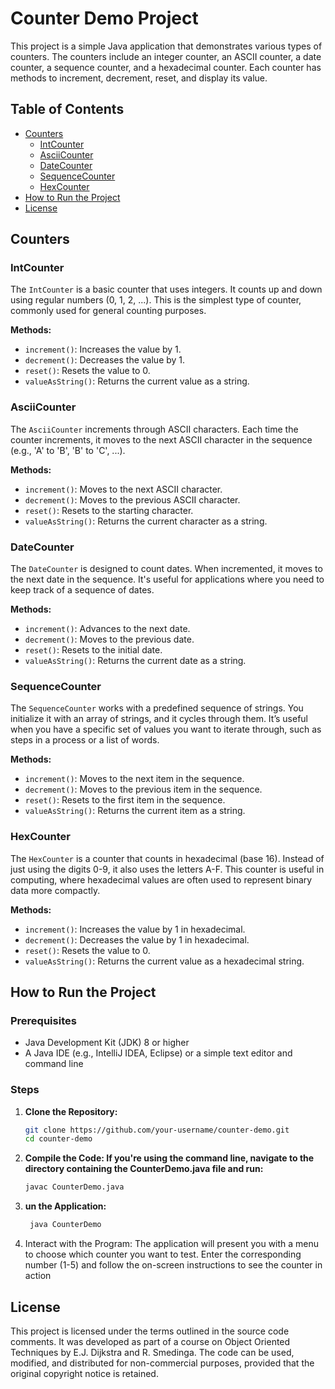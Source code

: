 # Counter Demo Project

This project is a simple Java application that demonstrates various types of counters. The counters include an integer counter, an ASCII counter, a date counter, a sequence counter, and a hexadecimal counter. Each counter has methods to increment, decrement, reset, and display its value.

## Table of Contents

- [Counters](#counters)
    - [IntCounter](#intcounter)
    - [AsciiCounter](#asciicounter)
    - [DateCounter](#datecounter)
    - [SequenceCounter](#sequencecounter)
    - [HexCounter](#hexcounter)
- [How to Run the Project](#how-to-run-the-project)
- [License](#license)

## Counters

### IntCounter

The `IntCounter` is a basic counter that uses integers. It counts up and down using regular numbers (0, 1, 2, ...). This is the simplest type of counter, commonly used for general counting purposes.

**Methods:**
- `increment()`: Increases the value by 1.
- `decrement()`: Decreases the value by 1.
- `reset()`: Resets the value to 0.
- `valueAsString()`: Returns the current value as a string.

### AsciiCounter

The `AsciiCounter` increments through ASCII characters. Each time the counter increments, it moves to the next ASCII character in the sequence (e.g., 'A' to 'B', 'B' to 'C', ...).

**Methods:**
- `increment()`: Moves to the next ASCII character.
- `decrement()`: Moves to the previous ASCII character.
- `reset()`: Resets to the starting character.
- `valueAsString()`: Returns the current character as a string.

### DateCounter

The `DateCounter` is designed to count dates. When incremented, it moves to the next date in the sequence. It's useful for applications where you need to keep track of a sequence of dates.

**Methods:**
- `increment()`: Advances to the next date.
- `decrement()`: Moves to the previous date.
- `reset()`: Resets to the initial date.
- `valueAsString()`: Returns the current date as a string.

### SequenceCounter

The `SequenceCounter` works with a predefined sequence of strings. You initialize it with an array of strings, and it cycles through them. It’s useful when you have a specific set of values you want to iterate through, such as steps in a process or a list of words.

**Methods:**
- `increment()`: Moves to the next item in the sequence.
- `decrement()`: Moves to the previous item in the sequence.
- `reset()`: Resets to the first item in the sequence.
- `valueAsString()`: Returns the current item as a string.

### HexCounter

The `HexCounter` is a counter that counts in hexadecimal (base 16). Instead of just using the digits 0-9, it also uses the letters A-F. This counter is useful in computing, where hexadecimal values are often used to represent binary data more compactly.

**Methods:**
- `increment()`: Increases the value by 1 in hexadecimal.
- `decrement()`: Decreases the value by 1 in hexadecimal.
- `reset()`: Resets the value to 0.
- `valueAsString()`: Returns the current value as a hexadecimal string.

## How to Run the Project

### Prerequisites

- Java Development Kit (JDK) 8 or higher
- A Java IDE (e.g., IntelliJ IDEA, Eclipse) or a simple text editor and command line

### Steps

1. **Clone the Repository:**
   ```bash
   git clone https://github.com/your-username/counter-demo.git
   cd counter-demo
2. **Compile the Code: If you're using the command line, navigate to the directory containing the CounterDemo.java file and run:**
    ```bash
    javac CounterDemo.java
   ```
3. **un the Application:**
   ```bash
    java CounterDemo
   ```
4. Interact with the Program: The application will present you with a menu to choose which counter you want to test. Enter the corresponding number (1-5) and follow the on-screen instructions to see the counter in action

## License
This project is licensed under the terms outlined in the source code comments. It was developed as part of a course on Object Oriented Techniques by E.J. Dijkstra and R. Smedinga. The code can be used, modified, and distributed for non-commercial purposes, provided that the original copyright notice is retained.

